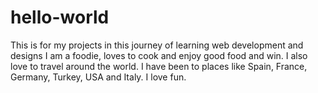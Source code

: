 # hello-world
This is for my projects in this journey of learning web development and designs
I am a foodie, loves to cook and enjoy good food and win. I also love to travel around the world. 
I have been to places like Spain, France, Germany, Turkey, USA and Italy.
I love fun. 
